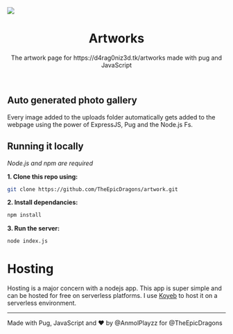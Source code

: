 <img src="https://cdn.discordapp.com/attachments/814809703963557889/988441142670540840/1111111111111111111111111111111.png" align="center" />
<h1 align="center">Artworks</h1>
<p align="center">The artwork page for https://d4rag0niz3d.tk/artworks made with pug and JavaScript</p>

<br>

<h2>Auto generated photo gallery</h2>
<p>Every image added to the uploads folder automatically gets added to the webpage using the power of ExpressJS, Pug and the Node.js Fs.</p>

<h2>Running it locally</h2>

_Node.js and npm are required_

**1. Clone this repo using:**
```sh
git clone https://github.com/TheEpicDragons/artwork.git
```

**2. Install dependancies:**
```sh
npm install
```

**3. Run the server:**
```sh
node index.js
```

<h1>Hosting</h1>
<p>Hosting is a major concern with a nodejs app. This app is super simple and can be hosted for free on serverless platforms. I use <a href="https://koyeb.com">Koyeb</a> to host it on a serverless environment.</p>

---

Made with Pug, JavaScript and :heart: by @AnmolPlayzz for @TheEpicDragons